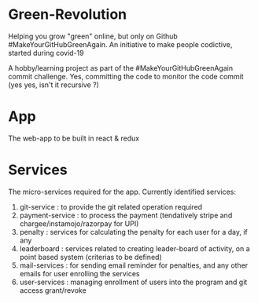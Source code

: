 # Green-Revolution
Helping you grow "green" online, but only on Github #MakeYourGitHubGreenAgain. An initiative to make people codictive, started during covid-19

A hobby/learning project as part of the #MakeYourGitHubGreenAgain commit challenge. Yes, committing the code to monitor the code commit (yes yes, isn't it recursive ?)

App
===
The web-app to be built in react & redux


Services
==========
The micro-services required for the app. Currently identified services:
1. git-service : to provide the git related operation required 
2. payment-service : to process the payment (tendatively stripe and chargee/instamojo/razorpay for UPI)
3. penalty : services for calculating the penalty for each user for a day, if any
4. leaderboard : services related to creating leader-board of activity, on a point based system (criterias to be defined)
5. mail-services : for sending email reminder for penalties, and any other emails for user enrolling the services
6. user-services : managing enrollment of users into the program and git access grant/revoke
